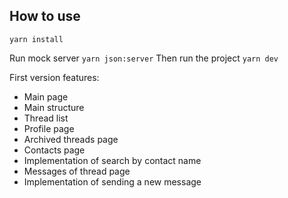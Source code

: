 ## How to use

```
yarn install
```
Run mock server
`yarn json:server`
Then run the project
`yarn dev`

First version features:

  - Main page
  - Main structure
  - Thread list
  - Profile page
  - Archived threads page
  - Contacts page
  - Implementation of search by contact name
  - Messages of thread page
  - Implementation of sending a new message